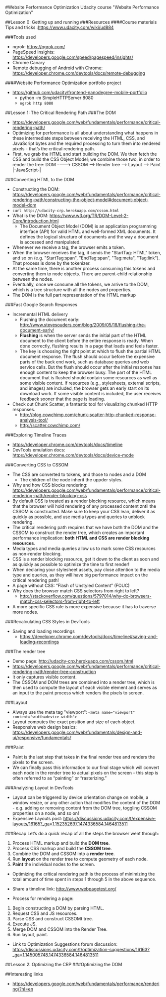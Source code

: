 #Website Performance Optimization
Udacity course "Website Performance Optimization"

##Lesson 0: Getting up and running
###Resources
####Course materials
Tips and tricks :https://www.udacity.com/wiki/ud884


###Tools used
* ngrok: https://ngrok.com/
* PageSpeed Insights: https://developers.google.com/speed/pagespeed/insights/
* Chrome Canary
* Remote debugging of Android with Chrome: https://developer.chrome.com/devtools/docs/remote-debugging


####Website Performance Optimization portfolio project
* https://github.com/udacity/frontend-nanodegree-mobile-portfolio
  * python -m SimpleHTTPServer 8080
  * `ngrok http 8080`


##Lesson 1: The Critical Rendering Path
###The DOM
* https://developers.google.com/web/fundamentals/performance/critical-rendering-path/
* Optimizing for performance is all about understanding what happens in these intermediate steps between receiving the HTML, CSS, and JavaScript bytes and the required processing to turn them into rendered pixels - that’s the critical rendering path.
* First, we grab the HTML and start building the DOM. We then fetch the CSS and build the CSS Object Model; we combine those two, in order to render the tree:
DOM ----> CSSOM --> Render tree --> Layout --> Paint
|-JavaScript-|


###Converting HTML to the DOM
* Constructing the DOM: https://developers.google.com/web/fundamentals/performance/critical-rendering-path/constructing-the-object-model#document-object-model-dom
* `curl http://udacity-crp.herokuapp.com/cssom.html`
* What is the DOM: https://www.w3.org/TR/DOM-Level-2-Core/introduction.html
  * The Document Object Model (DOM) is an application programming interface (API) for valid HTML and well-formed XML documents. It defines the logical structure of documents and the way a document is accessed and manipulated.
* Whenever we receive a tag, the browser emits a token.
* When the browser receives the <html> tag, it sends the "StartTag: HTML" token, and so on (e.g. "StartTag:span", "EndTag:span", "Tag:meta", "Tag:link"). That process is done by the tokenizer.
* At the same time, there is another process consuming this tokens and converting them to node objects. There are parent-child relationship between the nodes.
* Eventually, once we consume all the tokens, we arrive to the DOM, which is a tree structure with all the nodes and properties.
* The DOM is the full part representation of the HTML markup


###Fast Google Search Responses
* Incremental HTML delivery
  * Flushing the document early: http://www.stevesouders.com/blog/2009/05/18/flushing-the-document-early/
  * **Flushing** is when the server sends the initial part of the HTML document to the client before the entire response is ready. When done correctly, flushing results in a page that loads and feels faster. 
  * The key is choosing the right point at which to flush the partial HTML document response. The flush should occur before the expensive parts of the back end work, such as database queries and web service calls. But the flush should occur after the initial response has enough content to keep the browser busy. The part of the HTML document that is flushed should contain some resources as well as some visible content. If resources (e.g., stylesheets, external scripts, and images) are included, the browser gets an early start on its download work. If some visible content is included, the user receives feedback sooner that the page is loading.
* Check out Chunk Scatter, a fantastic tool for visualizing chunked HTTP responses.
  * http://blog.cowchimp.com/chunk-scatter-http-chunked-response-analysis-tool/
  * http://scatter.cowchimp.com/


###Exploring Timeline Traces
* https://developer.chrome.com/devtools/docs/timeline
* DevTools emulation docs: https://developer.chrome.com/devtools/docs/device-mode


###Converting CSS to CSSOM
* The CSS are converted to tokens, and those to nodes and a DOM
  * The children of the node inherit the uppder styles.
* Why and how CSS blocks rendering: https://developers.google.com/web/fundamentals/performance/critical-rendering-path/render-blocking-css
* By default CSS is treated as a render blocking resource, which means that the browser will hold rendering of any processed content zntil the CSSOM is constructed. Make sure to keep your CSS lean, deliver it as quickly as possible, and use media types and queries to unblock rendering.
* The critical rendering path requires that we have both the DOM and the CSSOM to construct the render tree, which creates an important performance implication: **both HTML and CSS are render blocking resources**.
* Media types and media queries allow us to mark some CSS resources as non-render blocking.
* CSS is a render blocking resource, get it down to the client as soon and as quickly as possible to optimize the time to first render!
* When declaring your stylesheet assets, pay close attention to the media type and queries, as they will have big performance impact on the critical rendering path!
* A page without CSS:  “Flash of Unstyled Content” (FOUC)
* Why does the browser match CSS selectors from right to left?
  * http://stackoverflow.com/questions/5797014/why-do-browsers-match-css-selectors-from-right-to-left
* A more specific CSS rule is more expensive because it has to traverse more nodes.


###Recalculating CSS Styles in DevTools
* Saving and loading recordings
  * https://developer.chrome.com/devtools/docs/timeline#saving-and-loading-recordings


###The render tree
* Demo page: http://udacity-crp.herokuapp.com/cssom.html
* https://developers.google.com/web/fundamentals/performance/critical-rendering-path/render-tree-construction
* It only captures visible content.
* The CSSOM and DOM trees are combined into a render tree, which is then used to compute the layout of each visible element and serves as an input to the paint process which renders the pixels to screen. 


###Layout
* Always use the meta tag "viewport": `<meta name="viewport" content="width=device-width">`
* Layout computes the exact position and size of each object.
* Responsive web design basics: https://developers.google.com/web/fundamentals/design-and-ui/responsive/fundamentals/


###Paint
* Paint is the last step that takes in the final render tree and renders the pixels to the screen.
* We can finally pass this information to our final stage which will convert each node in the render tree to actual pixels on the screen - this step is often referred to as “painting” or “rasterizing.”


###Analyzing Layout in DevTools
* Layout can be triggered by device orientation change on mobile, a window resize, or any other action that modifies the content of the DOM - e.g. adding or removing content from the DOM tree, toggling CSSOM properties on a node, and so on!
* Expensive Layouts post: https://discussions.udacity.com/t/expensive-layouts/16165?_ga=1.152352697.1474336584.1464813511

###Recap
Let’s do a quick recap of all the steps the browser went through:
1. Process HTML markup and build the **DOM tree**.
2. Process CSS markup and build the **CSSOM tree**.
3. Combine the DOM and CSSOM into a **render tree**.
4. Run **layout** on the render tree to compute geometry of each node.
5. **Paint** the individual nodes to the screen.
* Optimizing the critical rendering path is the process of minimizing the total amount of time spent in steps 1 through 5 in the above sequence.
* Share a timeline link: http://www.webpagetest.org/

* Process for rendering a page:
1. Begin constructing a DOM by parsing HTML.
2. Request CSS and JS resources.
3. Parse CSS and construct CSSOMt tree.
4. Execute JS.
5. Merge DOM and CSSOM into the Render Tree.
6. Run layout, paint.

* Link to Optimization Suggestions forum discussion: 
https://discussions.udacity.com/t/optimization-suggestions/16163?_ga=1.145005748.1474336584.1464813511


##Lesson 2: Optimizing the CRP
###Optimizing the DOM


##Interesting links
* https://developers.google.com/web/fundamentals/performance/rendering/?hl=en